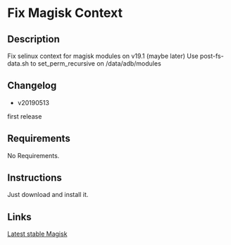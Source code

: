 # **Fix Magisk Context**

## Description

Fix selinux context for magisk modules on v19.1 (maybe later)
Use post-fs-data.sh to set_perm_recursive on /data/adb/modules

## Changelog

- v20190513

first release

## Requirements

No Requirements.

## Instructions

Just download and install it.

## Links

[Latest stable Magisk](http://www.tiny.cc/latestmagisk)
